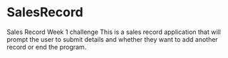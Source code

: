 # SalesRecord
Sales Record Week 1 challenge
 This is a sales record application that will prompt the user to submit details and whether they want
 to add another record or end the program.
